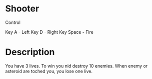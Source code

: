 # Shooter

Control 

Key A - Left
Key D - Right
Key Space - Fire

# Description

You have 3 lives. To win you nid destroy 10 enemies. When enemy or asteroid are toched you, you lose one live.
